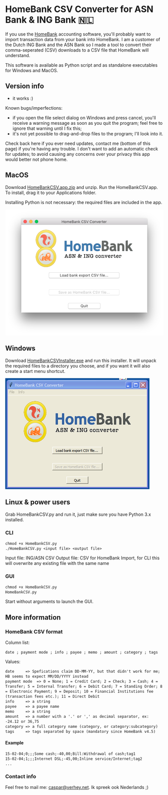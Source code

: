 # HomeBank CSV Converter for ASN Bank & ING Bank 🇳🇱

If you use the [HomeBank](http://homebank.free.fr/en/index.php) accounting software, you'll probably want to import transaction data from your bank into HomeBank. I am a customer of the Dutch ING Bank and the ASN Bank so I made a tool to convert their comma-seperated (CSV) downloads to a CSV file that HomeBank will understand.

This software is available as Python script and as standalone executables for Windows and MacOS.
 
## Version info
+ it works :)

Known bugs/imperfections:
- if you open the file select dialog on Windows and press cancel, you'll receive a warning message as soon as you quit the program; feel free to ignore that warning until I fix this;
- it's not yet possible to drag-and-drop files to the program; I'll look into it.

Check back here if you ever need updates, contact me (bottom of this page) if you're having any trouble. I don't want to add an automatic check for updates; to avoid causing any concerns over your privacy this app would better not phone home.

## MacOS
Download [HomeBankCSV.app.zip](https://github.com/cwverhey/HomeBankCSV/raw/master/releases/HomeBankCSV.app.zip) and unzip. Run the HomeBankCSV.app. To install, drag it to your Applications folder.

Installing Python is not necessary: the required files are included in the app.

<img align="left" src="build-files/images/screenshot_macos.png" />
<br clear="all" />

## Windows
Download [HomeBankCSVInstaller.exe](https://github.com/cwverhey/HomeBankCSV/raw/master/releases/HomeBankCSVInstaller.exe) and run this installer. It will unpack the required files to a directory you choose, and if you want it will also create a start menu shortcut.

<img align="left" src="build-files/images/screenshot_windows.png" />
<br clear="all" />

## Linux & power users
Grab HomeBankCSV.py and run it, just make sure you have Python 3.x installed.

### CLI
    chmod +x HomeBankCSV.py
	./HomeBankCSV.py <input file> <output file>

Input file: ING/ASN CSV
Output file: CSV for HomeBank Import, for CLI this will overwrite any existing file with the same name

### GUI
    chmod +x HomeBankCSV.py
	HomeBankCSV.py

Start without arguments to launch the GUI.

## More information
### HomeBank CSV format
Column list:

    date ; payment mode ; info ; payee ; memo ; amount ; category ; tags

Values:
```
date     => Spefications claim DD-MM-YY, but that didn't work for me; HB seems to expect MM/DD/YYYY instead
payment mode  => 0 = None; 1 = Credit Card; 2 = Check; 3 = Cash; 4 = Transfer; 5 = Internal Transfer; 6 = Debit Card; 7 = Standing Order; 8 = Electronic Payment; 9 = Deposit; 10 = Financial Institutions fee (transaction fees etc.); 11 = Direct Debit
info     => a string
payee    => a payee name
memo     => a string
amount   => a number with a '.' or ',' as decimal separator, ex: -24.12 or 36,75
category => a full category name (category, or category:subcategory)
tags	 => tags separated by space (mandatory since HomeBank v4.5)
```

#### Example
    15-02-04;0;;;Some cash;-40,00;Bill:Withdrawal of cash;tag1
    15-02-04;1;;;Internet DSL;-45,00;Inline service/Internet;tag2
    ...

### Contact info
Feel free to mail me: caspar@verhey.net. Ik spreek ook Nederlands ;)